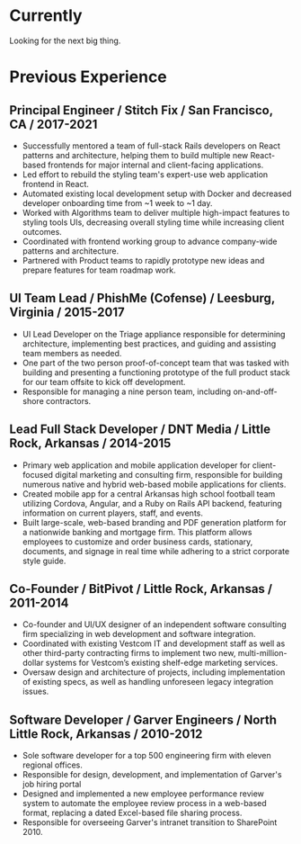 # Currently

Looking for the next big thing.

# Previous Experience

## Principal Engineer / Stitch Fix / San Francisco, CA / 2017-2021
- Successfully mentored a team of full-stack Rails developers on React patterns and architecture, helping them to build multiple new React-based frontends for major internal and client-facing applications.
- Led effort to rebuild the styling team's expert-use web application frontend in React.
- Automated existing local development setup with Docker and decreased developer onboarding time from ~1 week to ~1 day.
- Worked with Algorithms team to deliver multiple high-impact features to styling tools UIs, decreasing overall styling time while increasing client outcomes.
- Coordinated with frontend working group to advance company-wide patterns and architecture.
- Partnered with Product teams to rapidly prototype new ideas and prepare features for team roadmap work.

## UI Team Lead / PhishMe (Cofense) / Leesburg, Virginia / 2015-2017
- UI Lead Developer on the Triage appliance responsible for determining architecture, implementing best practices, and guiding and assisting team members as needed.
- One part of the two person proof-of-concept team that was tasked with building and presenting a functioning prototype of the full product stack for our team offsite to kick off development.
- Responsible for managing a nine person team, including on-and-off-shore contractors.

## Lead Full Stack Developer / DNT Media / Little Rock, Arkansas / 2014-2015
- Primary web application and mobile application developer for client-focused digital marketing and consulting firm, responsible for building numerous native and hybrid web-based mobile applications for clients.
- Created mobile app for a central Arkansas high school football team utilizing Cordova, Angular, and a Ruby on Rails API backend, featuring information on current players, staff, and events.
- Built large-scale, web-based branding and PDF generation platform for a nationwide banking and mortgage firm. This platform allows employees to customize and order business cards, stationary, documents, and signage in real time while adhering to a strict corporate style guide.

## Co-Founder / BitPivot / Little Rock, Arkansas / 2011-2014
- Co-founder and UI/UX designer of an independent software consulting firm specializing in web development and software integration.
- Coordinated with existing Vestcom IT and development staff as well as other third-party contracting firms to implement two new, multi-million-dollar systems for Vestcom’s existing shelf-edge marketing services.
- Oversaw design and architecture of projects, including implementation of existing specs, as well as handling unforeseen legacy integration issues.

## Software Developer / Garver Engineers / North Little Rock, Arkansas / 2010-2012
- Sole software developer for a top 500 engineering firm with eleven regional offices.
- Responsible for design, development, and implementation of Garver's job hiring portal
- Designed and implemented a new employee performance review system to automate the employee review process in a web-based format, replacing a dated Excel-based file sharing process.
- Responsible for overseeing Garver's intranet transition to SharePoint 2010.
